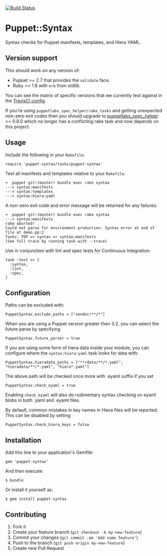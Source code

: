 [![Build Status](https://travis-ci.org/gds-operations/puppet-syntax.svg?branch=master)](https://travis-ci.org/gds-operations/puppet-syntax)

# Puppet::Syntax

Syntax checks for Puppet manifests, templates, and Hiera YAML.

## Version support

This should work on any version of:

- Puppet >= 2.7 that provides the `validate` face.
- Ruby >= 1.8 with `erb` from stdlib.

You can see the matrix of specific versions that we currently test against
in the [TravisCI config](.travis.yml).

If you're using `puppetlabs_spec_helper/rake_tasks` and getting unexpected
non-zero exit codes then you should upgrade to [puppetlabs_spec_helper][psh]
\>= 0.8.0 which no longer has a conflicting rake task and now depends on
this project.

[psh]: https://github.com/puppetlabs/puppetlabs_spec_helper

## Usage

Include the following in your `Rakefile`:

    require 'puppet-syntax/tasks/puppet-syntax'

Test all manifests and templates relative to your `Rakefile`:

    ➜  puppet git:(master) bundle exec rake syntax
    ---> syntax:manifests
    ---> syntax:templates
    ---> syntax:hiera:yaml

A non-zero exit code and error message will be returned for any failures:

    ➜  puppet git:(master) bundle exec rake syntax
    ---> syntax:manifests
    rake aborted!
    Could not parse for environment production: Syntax error at end of file at demo.pp:2
    Tasks: TOP => syntax => syntax:manifests
    (See full trace by running task with --trace)

Use in conjunction with lint and spec tests for Continuous Integration:

    task :test => [
      :syntax,
      :lint,
      :spec,
    ]

## Configuration

Paths can be excluded with:

    PuppetSyntax.exclude_paths = ["vendor/**/*"]

When you are using a Puppet version greater then 3.2, you can select the future parse by specifying

    PuppetSyntax.future_parser = true

If you are using some form of hiera data inside your module, you can configure where the `syntax:hiera:yaml` task looks for data with:

    PuppetSyntax.hieradata_paths = ["**/data/**/*.yaml", "hieradata/**/*.yaml", "hiera*.yaml"]

The above path will be checked once more with .eyaml suffix if you set

    PuppetSyntax.check_eyaml = true

Enabling `check_eyaml` will also do rudimentary syntax checking on eyaml blobs in both .yaml and .eyaml files.

By default, common mistakes in key names in Hiera files will be reported.  This can be disabled by setting

    PuppetSyntax.check_hiera_keys = false

## Installation

Add this line to your application's Gemfile:

    gem 'puppet-syntax'

And then execute:

    $ bundle

Or install it yourself as:

    $ gem install puppet-syntax

## Contributing

1. Fork it
2. Create your feature branch (`git checkout -b my-new-feature`)
3. Commit your changes (`git commit -am 'Add some feature'`)
4. Push to the branch (`git push origin my-new-feature`)
5. Create new Pull Request
